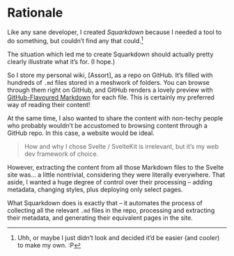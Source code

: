 # Rationale
<!-- #SQUARK live!
| dest = docs/rationale
| capt = What did I create Squarkdown for?
-->

Like any sane developer, I created *Squarkdown* because I needed a tool to do something, but couldn’t find any that could.[^find-tool]

[^find-tool]: Uhh, or maybe I just didn’t look and decided it’d be easier (and cooler) to make my own. :P

The situation which led me to create Squarkdown should actually pretty clearly illustrate what it’s for. (I hope.)

So I store my personal wiki, [Assort], as a repo on GitHub. It’s filled with hundreds of `.md` files stored in a meshwork of folders. You can browse through them right on GitHub, and GitHub renders a lovely preview with [GitHub-Flavoured Markdown]() for each file. This is certainly my preferred way of reading their content!

At the same time, I also wanted to share the content with non-techy people who probably wouldn’t be accustomed to browsing content through a GitHub repo. In this case, a website would be ideal.

> How and why I chose Svelte / SvelteKit is irrelevant, but it’s my web dev framework of choice.

However, extracting the content from all those Markdown files to the Svelte site was... a little nontrivial, considering they were literally everywhere. That aside, I wanted a huge degree of control over their processing – adding metadata, changing styles, plus deploying only select pages.

What Squarkdown does is exactly that – it automates the process of collecting all the relevant `.md` files in the repo, processing and extracting their metadata, and generating their equivalent pages in the site.
